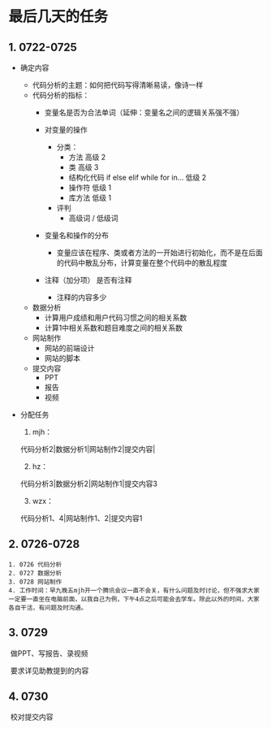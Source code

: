 # 最后几天的任务

## 1. 0722-0725

* 确定内容
  * 代码分析的主题：如何把代码写得清晰易读，像诗一样
  * 代码分析的指标：
    * 变量名是否为合法单词（延伸：变量名之间的逻辑关系强不强）
    * 对变量的操作
      * 分类：
        * 方法 高级 2
        * 类 高级 3
        * 结构化代码 if else elif while for in... 低级 2
        * 操作符 低级 1
        * 库方法 低级 1
      * 评判
        * 高级词 / 低级词
    * 变量名和操作的分布
    
      * 变量应该在程序、类或者方法的一开始进行初始化，而不是在后面的代码中散乱分布，计算变量在整个代码中的散乱程度
    * 注释（加分项） 是否有注释
      * 注释的内容多少
  * 数据分析
    * 计算用户成绩和用户代码习惯之间的相关系数
    * 计算1中相关系数和题目难度之间的相关系数
  * 网站制作
    * 网站的前端设计
    * 网站的脚本
  * 提交内容
    * PPT
    * 报告
    * 视频

* 分配任务

	1. mjh：

    代码分析2|数据分析1|网站制作2|提交内容|

	2. hz：

    代码分析3|数据分析2|网站制作1|提交内容3

	3. wzx：

    代码分析1、4|网站制作1、2|提交内容1


## 2. 0726-0728

 	1. 0726 代码分析
 	2. 0727 数据分析
 	3. 0728 网站制作
 	4. 工作时间：早九晚五mjh开一个腾讯会议一直不会关，有什么问题及时讨论，但不强求大家一定要一直坐在电脑前面，以我自己为例，下午4点之后可能会去学车。除此以外的时间，大家各自干活，有问题及时沟通。

## 3. 0729

​	做PPT、写报告、录视频

​	要求详见助教提到的内容

## 4. 0730

​	校对提交内容

